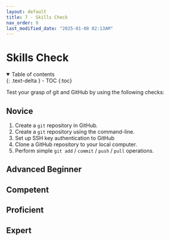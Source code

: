 ```yaml
---
layout: default
title: 7 - Skills Check
nav_order: 9
last_modified_date: "2025-01-08 02:13AM"
---
```


# Skills Check

<details open markdown="block">
  <summary>
    Table of contents
  </summary>
  {: .text-delta }
- TOC
{:toc}
</details>

Test your grasp of git and GitHub by using the following checks:

## Novice

1. Create a `git` repository in GitHub.
2. Create a `git` repository using the command-line.
3. Set up SSH key authentication to GitHub
4. Clone a GitHub repository to your local computer.
4. Perform simple `git add` / `commit` / `push` / `pull` operations.

## Advanced Beginner

## Competent

## Proficient

## Expert

